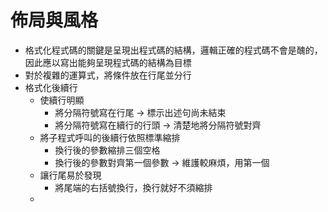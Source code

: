 # 佈局與風格
* 格式化程式碼的關鍵是呈現出程式碼的結構，邏輯正確的程式碼不會是醜的，因此應以寫出能夠呈現程式碼的結構為目標
* 對於複雜的運算式，將條件放在行尾並分行
* 格式化後續行
	* 使續行明顯
		* 將分隔符號寫在行尾 -> 標示出述句尚未結束
		* 將分隔符號寫在續行的行頭 -> 清楚地將分隔符號對齊
	* 將子程式呼叫的後續行依照標準縮排
		* 換行後的參數縮排三個空格
		* 換行後的參數對齊第一個參數 -> 維護較麻煩，用第一個
	* 讓行尾易於發現
		* 將尾端的右括號換行，換行就好不須縮排
	* 
<!--stackedit_data:
eyJoaXN0b3J5IjpbNzgzMzIyMjEyLDE1NjQ4NDMxMywtMTE0Nz
U0MDY3OCwxNDUwNTM1ODI0XX0=
-->